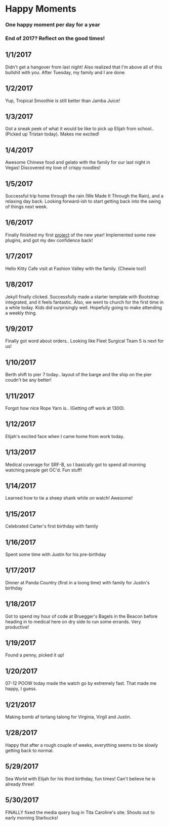 # Happy Moments

### One happy moment per day for a year
### End of 2017? Reflect on the good times!

1/1/2017
---
Didn't get a hangover from last night! Also realized that I'm above all of this bullshit with you. After Tuesday, my family and I are done. 

1/2/2017
---
Yup, Tropical Smoothie is still better than Jamba Juice!

1/3/2017
---
Got a sneak peek of what it would be like to pick up Elijah from school.. (Picked up Tristan today). Makes me excited! 

1/4/2017
---
Awesome Chinese food and gelato with the family for our last night in Vegas! Discovered my love of crispy noodles! 

1/5/2017
---
Successful trip home through the rain (We Made It Through the Rain), and a relaxing day back. Looking forward-ish to start getting back into the swing of things next week.

1/6/2017
---
Finally finished my first [project](https://aechagen.github.io/taking-stock-2016/) of the new year! Implemented some new plugins, and got my dev confidence back!
 
1/7/2017
---
Hello Kitty Cafe visit at Fashion Valley with the family. (Chewie too!)

1/8/2017
---
Jekyll finally clicked. Successfully made a starter template with Bootstrap integrated, and it feels fantastic. Also, we went to church for the first time in a while today. Kids did surprisingly well. Hopefully going to make attending a weekly thing. 

1/9/2017
---
Finally got word about orders.. Looking like Fleet Surgical Team 5 is next for us! 

1/10/2017
---
Berth shift to pier 7 today.. layout of the barge and the ship on the pier coudn't be any better! 

1/11/2017
---
Forgot how nice Rope Yarn is.. (Getting off work at 1300).

1/12/2017
---
Elijah's excited face when I came home from work today. 

1/13/2017
---
Medical coverage for SRF-B, so I basically got to spend all morning watching people get OC'd. Fun stuff!

1/14/2017
---
Learned how to tie a sheep shank while on watch! Awesome!

1/15/2017
---
Celebrated Carter's first birthday with family

1/16/2017
---
Spent some time with Justin for his pre-birthday

1/17/2017
---
Dinner at Panda Country (first in a loong time) with family for Justin's birthday

1/18/2017
---
Got to spend my hour of code at Bruegger's Bagels in the Beacon before heading in to medical here on dry side to run some errands. Very productive!

1/19/2017
---
Found a penny, picked it up!

1/20/2017
---
07-12 POOW today made the watch go by extremely fast. That made me happy, I guess.

1/21/2017
---
Making bomb af tortang talong for Virginia, Virgil and Justin. 

1/28/2017
---
Happy that after a rough couple of weeks, everything seems to be slowly getting back to normal.

5/29/2017
---
Sea World with Elijah for his third birthday, fun times! Can't believe he is already three! 

5/30/2017
---
FINALLY fixed the media query bug in Tita Caroline's site. Shouts out to early morning Starbucks! 